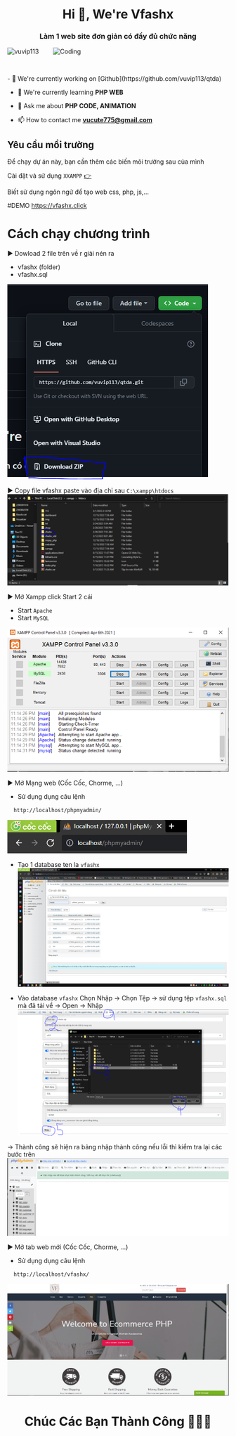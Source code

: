 <h1 align="center">Hi 💓, We're Vfashx</h1>
<h3 align="center">Làm 1 web site đơn giản có đầy đủ chức năng</h3>
<img align="right" alt="Coding" width="400" src="https://images.viblo.asia/ed71aca0-f6a4-42f3-8765-2747dd6fb4e2.gif">
<p align="left"> <img src="https://komarev.com/ghpvc/?username=vuvip113&label=Profile%20views&color=0e75b6&style=flat" alt="vuvip113" /> </p>
<p align="left"> <a href="https://twitter.com/" target="blank"><img src="https://img.shields.io/twitter/follow/?logo=twitter&style=for-the-badge" alt="" /></a> </p>
- 🔭 We're currently working on [Github](https://github.com/vuvip113/qtda)

- 🌱 We're currently learning **PHP WEB**

- 💬 Ask me about **PHP CODE, ANIMATION**

- 📫 How to contact me **vucute775@gmail.com**


## Yêu cầu mồi trường

Để chạy dự án này, bạn cần thêm các biến môi trường sau của mình

Cài đặt và sử dụng `XXAMPP` [👉](https://choosealicense.com/licenses/mit/)

Biết sử dụng ngôn ngử để tạo web css, php, js,...

#DEMO
 https://vfashx.click

# Cách chạy chương trình 

▶️ Dowload 2 file trên về r giải nén ra
 + vfashx (folder)
 + vfashx.sql

![App Screenshot](img/1.png)

▶️ Copy file vfashx paste vào địa chỉ sau `C:\xampp\htdocs`
![App Screenshot](img/2.png)

▶️ Mở Xampp click Start 2 cái 
+ Start `Apache`
+ Start `MySQL`

![App Screenshot](img/3.png)

▶️ Mở Mạng web (Cốc Cốc, Chorme, ...)
- Sử dụng dụng câu lệnh 
```bash
  http://localhost/phpmyadmin/
```
![App Screenshot](img/4.png)
- Tạo 1 database ten la `vfashx` 
![App Screenshot](img/5.png)

- Vào database `vfashx` Chọn Nhập -> Chọn Tệp -> sử dụng tệp `vfashx.sql` mà đã tải về -> Open -> Nhập
![App Screenshot](img/7.PNG)

-> Thành công sẽ hiện ra bảng nhập thành công nếu lỗi thì kiểm tra lại các bước trên 
![App Screenshot](img/8.PNG)

▶️ Mở tab web mới (Cốc Cốc, Chorme, ...)
- Sử dụng dụng câu lệnh 
```bash
  http://localhost/vfashx/
```
![App Screenshot](img/9.png)

<h1 align="center">Chúc Các Bạn Thành Công 👋👋👋</h1>

